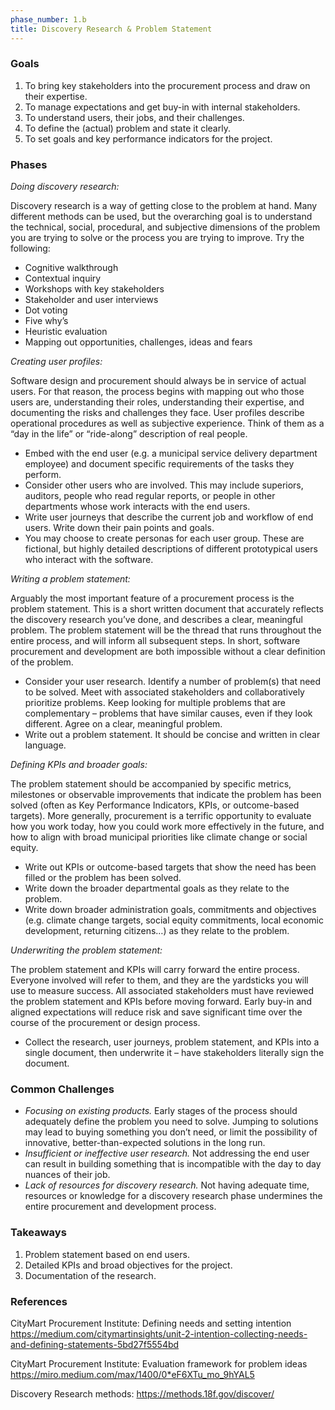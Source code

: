 ```yaml
---
phase_number: 1.b
title: Discovery Research & Problem Statement
---
```


### Goals
1. To bring key stakeholders into the procurement process and draw on their expertise.
2. To manage expectations and get buy-in with internal stakeholders.
3. To understand users, their jobs, and their challenges.
4. To define the (actual) problem and state it clearly.
5. To set goals and key performance indicators for the project.

### Phases
_Doing discovery research:_

Discovery research is a way of getting close to the problem at hand. Many different methods can be used, but the overarching goal is to understand the technical, social, procedural, and subjective dimensions of the problem you are trying to solve or the process you are trying to improve. Try the following:
- Cognitive walkthrough
- Contextual inquiry
- Workshops with key stakeholders
- Stakeholder and user interviews
- Dot voting
- Five why’s
- Heuristic evaluation
- Mapping out opportunities, challenges, ideas and fears


_Creating user profiles:_ 

Software design and procurement should always be in service of actual users. For that reason, the process begins with mapping out who those users are, understanding their roles, understanding their expertise, and documenting the risks and challenges they face. User profiles describe operational procedures as well as subjective experience. Think of them as a “day in the life” or “ride-along” description of real people.
- Embed with the end user (e.g. a municipal service delivery department employee) and document specific requirements of the tasks they perform. 
- Consider other users who are involved. This may include superiors, auditors, people who read regular reports, or people in other departments whose work interacts with the end users.  
- Write user journeys that describe the current job and workflow of end users. Write down their pain points and goals.
- You may choose to create personas for each user group. These are fictional, but highly detailed descriptions of different prototypical users who interact with the software. 


_Writing a problem statement:_ 

Arguably the most important feature of a procurement process is the problem statement. This is a short written document that accurately reflects the discovery research you’ve done, and describes a clear, meaningful problem. The problem statement will be the thread that runs throughout the entire process, and will inform all subsequent steps. In short, software procurement and development are both impossible without a clear definition of the problem. 
- Consider your user research. Identify a number of problem(s) that need to be solved. Meet with associated stakeholders and collaboratively prioritize problems. Keep looking for multiple problems that are complementary – problems that have similar causes, even if they look different. Agree on a clear, meaningful problem. 
- Write out a problem statement. It should be concise and written in clear language.


_Defining KPIs and broader goals:_ 

The problem statement should be accompanied by specific metrics, milestones or observable improvements that indicate the problem has been solved (often as Key Performance Indicators, KPIs, or outcome-based targets). More generally, procurement is a terrific opportunity to evaluate how you work today, how you could work more effectively in the future, and how to align with broad municipal priorities like climate change or social equity.
- Write out KPIs or outcome-based targets that show the need has been filled or the problem has been solved.
- Write down the broader departmental goals as they relate to the problem. 
- Write down broader administration goals, commitments and objectives (e.g. climate change targets, social equity commitments, local economic development, returning citizens…) as they relate to the problem.


_Underwriting the problem statement:_

The problem statement and KPIs will carry forward the entire process. Everyone involved will refer to them, and they are the yardsticks you will use to measure success. All associated stakeholders must have reviewed the problem statement and KPIs before moving forward. Early buy-in and aligned expectations will reduce risk and save significant time over the course of the procurement or design process. 
- Collect the research, user journeys, problem statement, and KPIs into a single document, then underwrite it – have stakeholders literally sign the document.


### Common Challenges
- _Focusing on existing products._ Early stages of the process should adequately define the problem you need to solve. Jumping to solutions may lead to buying something you don’t need, or limit the possibility of innovative, better-than-expected solutions in the long run.
- _Insufficient or ineffective user research._ Not addressing the end user can result in building something that is incompatible with the day to day nuances of their job.
- _Lack of resources for discovery research._ Not having adequate time, resources or knowledge for a discovery research phase undermines the entire procurement and development process.


### Takeaways
1. Problem statement based on end users.
2. Detailed KPIs and broad objectives for the project.
3. Documentation of the research.


### References
CityMart Procurement Institute: Defining needs and setting intention
https://medium.com/citymartinsights/unit-2-intention-collecting-needs-and-defining-statements-5bd27f5554bd

CityMart Procurement Institute: Evaluation framework for problem ideas
https://miro.medium.com/max/1400/0*eF6XTu_mo_9hYAL5

Discovery Research methods: 
https://methods.18f.gov/discover/

